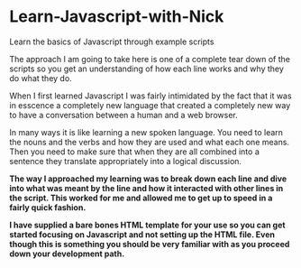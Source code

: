 # Learn-Javascript-with-Nick
Learn the basics of Javascript through example scripts

The approach I am going to take here is one of a complete tear down of the scripts so you get an
understanding of how each line works and why they do what they do.<br>

When I first learned Javascript I was fairly intimidated by the fact that it was in esscence a 
completely new language that created a completely new way to have a conversation between a human and a web browser.<br>

In many ways it is like learning a new spoken language. You need to learn the nouns and the verbs and how they are used and what each one means. Then you need to make sure that when they are all combined into a sentence they translate appropriately into a logical discussion.<b>

The way I approached my learning was to break down each line and dive into what was meant by the line and how it interacted with other lines in the script. This worked for me and allowed me to get up to speed in a fairly quick fashion.<br>

I have supplied a bare bones HTML template for your use so you can get started focusing on Javascript and not setting up the HTML file.
Even though this is something you should be very familiar with as you proceed down  your development path.<br>
